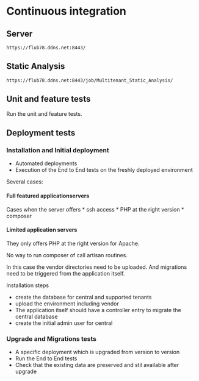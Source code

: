 # Continuous integration

## Server

    https://flub78.ddns.net:8443/

    
## Static Analysis

    https://flub78.ddns.net:8443/job/Multitenant_Static_Analysis/    

## Unit and feature tests

Run the unit and feature tests.

## Deployment tests

### Installation and Initial deployment

* Automated deployments
* Execution of the End to End tests on the freshly deployed environment

Several cases:

#### Full featured applicationservers 

Cases when the server offers
    * ssh access
    * PHP at the right version
    * composer

#### Limited application servers

They only offers PHP at the right version for Apache.

No way to run composer of call artisan routines.

In this case the vendor directories need to be uploaded. And migrations need to be triggered from the application itself.

Installation steps
* create the database for central and supported tenants
* upload the environment including vendor
* The application itself should have a controller entry to migrate the central database
* create the initial admin user for central


### Upgrade and Migrations tests

* A specific deployment which is upgraded from version to version
* Run the End to End tests
* Check that the existing data are preserved and stil available after upgrade
